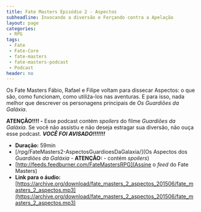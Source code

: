```yaml
---
title: Fate Masters Episódio 2 - Aspectos
subheadline: Invocando a diversão e Forçando contra a Apelação
layout: page
categories:
 - RPG
tags:
 - Fate
 - Fate-Core
 - fate-masters
 - fate-masters-podcast
 - Podcast
header: no
---
```


Os Fate Masters Fábio, Rafael e Filipe voltam para dissecar Aspectos: o que são, como funcionam, como utiliźa-los nas aventuras. E para isso, nada melhor que descrever os personagens principais de _Os Guardiões da Galáxia_.

**ATENÇÃO!!!! -** Esse podcast contém _spoilers_ do filme _Guardiões da Galáxia_. Se você não assistiu e não deseja estragar sua diversão, não ouça esse podcast. **_VOCÊ FOI AVISADO!!!!!!!_**

- **Duração:** 59min
- [/rpg/FateMasters2-AspectosGuardioesDaGalaxia/](Os Aspectos dos *Guardiões da Galáxia* - **ATENÇÃO:** - contém _spoilers_)
- [http://feeds.feedburner.com/FateMastersRPG](Assine o _feed_ do Fate Masters) 
- **Link para o áudio:**  [https://archive.org/download/fate_masters_2_aspectos_201506/fate_masters_2_aspectos.mp3](https://archive.org/download/fate_masters_2_aspectos_201506/fate_masters_2_aspectos.mp3)
